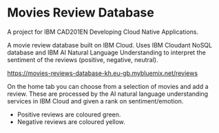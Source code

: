 # Movies Review Database
A project for IBM CAD201EN Developing Cloud Native Applications.

A movie review database built on IBM Cloud. Uses IBM Cloudant NoSQL database and IBM AI Natural Language Understanding to interpret the sentiment of the reviews (positive, negative, neutral).

https://movies-reviews-database-kh.eu-gb.mybluemix.net/reviews

On the home tab you can choose from a selection of movies and add a review. These are processed by the AI natural language understanding services in IBM Cloud and given a rank on sentiment/emotion.

- Positive reviews are coloured green.
- Negative reviews are coloured yellow.
